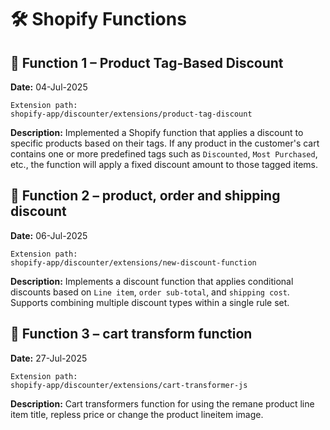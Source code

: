 

# 🛠️ Shopify Functions



## 🔁 Function 1 – Product Tag-Based Discount
**Date:** 04-Jul-2025
``` 
Extension path: 
shopify-app/discounter/extensions/product-tag-discount 
```

**Description:**
Implemented a Shopify function that applies a discount to specific products based on their tags. If any product in the customer's cart contains one or more predefined tags such as `Discounted`, `Most Purchased`, etc., the function will apply a fixed discount amount to those tagged items.





## 🔁 Function 2 – product, order and shipping discount 

**Date:** 06-Jul-2025

``` 
Extension path: 
shopify-app/discounter/extensions/new-discount-function 
```

**Description:**
Implements a discount function that applies conditional discounts based on `Line item`, `order sub-total`, and `shipping cost`. Supports combining multiple discount types within a single rule set.



## 🔁 Function 3 – cart transform function  

**Date:** 27-Jul-2025

``` 
Extension path: 
shopify-app/discounter/extensions/cart-transformer-js 

```
**Description:**
Cart transformers function for using the remane product line item title, repless price or change the product lineitem image. 
